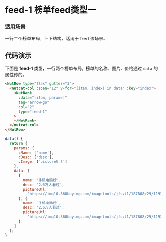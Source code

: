 # feed-1 榜单feed类型一

### 适用场景

一行二个榜单布局，上下结构，适用于 feed 流场景。

## 代码演示

下面是 **feed-1** 类型，一行两个榜单布局，榜单的名称、图片、价格通过 `data` 的属性传的。

```html
<NutRow type="flex" gutter="3"> 
  <nutcat-col :span="12" v-for="(item, index) in data" :key="index">
    <NutRank
      :data="[item, params]" 
      tag="arrow-go"
      col="2" 
      type="feed-1" 
    >
    </NutRank>
  </nutcat-col>
</NutRow>
```
```javascript
data() {
  return {
    params: {
      cName: ['name'],
      cDesc: ['desc'],
      cImage: ['pictureUrl']
    },
    data: [
      {
        name: '手机电脑榜',
        desc: '2.6万人看过',
        pictureUrl:
          'https://img10.360buyimg.com/imagetools/jfs/t1/187808/29/11938/45562/60e4509fE3cc935d5/4c98a1614eb9cfa5.png'
      }, {
        name: '手机电脑榜',
        desc: '2.6万人看过',
        pictureUrl:
          'https://img10.360buyimg.com/imagetools/jfs/t1/187808/29/11938/45562/60e4509fE3cc935d5/4c98a1614eb9cfa5.png'
      }
    ]
  };
}
```
